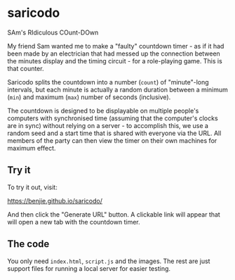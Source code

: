 # saricodo

SAm's RIdiculous COunt-DOwn

My friend Sam wanted me to make a "faulty" countdown timer - as if it had been
made by an electrician that had messed up the connection between the minutes
display and the timing circuit - for a role-playing game. This is that counter.

Saricodo splits the countdown into a number (`count`) of "minute"-long
intervals, but each minute is actually a random duration between a minimum
(`min`) and maximum (`max`) number of seconds (inclusive).

The countdown is designed to be displayable on multiple people's computers with
synchronised time (assuming that the computer's clocks are in sync) without
relying on a server - to accomplish this, we use a random seed and a start time
that is shared with everyone via the URL. All members of the party can then
view the timer on their own machines for maximum effect.

## Try it

To try it out, visit:

https://benjie.github.io/saricodo/

And then click the "Generate URL" button. A clickable link will appear that
will open a new tab with the countdown timer.

## The code

You only need `index.html`, `script.js` and the images. The rest are just
support files for running a local server for easier testing.
